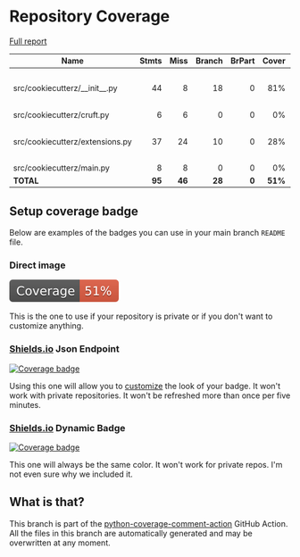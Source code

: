 # Repository Coverage

[Full report](https://htmlpreview.github.io/?https://github.com/gravures/cookiecutterz/blob/python-coverage/htmlcov/index.html)

| Name                              |    Stmts |     Miss |   Branch |   BrPart |   Cover |   Missing |
|---------------------------------- | -------: | -------: | -------: | -------: | ------: | --------: |
| src/cookiecutterz/\_\_init\_\_.py |       44 |        8 |       18 |        0 |     81% |75-77, 88-90, 101-102 |
| src/cookiecutterz/cruft.py        |        6 |        6 |        0 |        0 |      0% |     16-26 |
| src/cookiecutterz/extensions.py   |       37 |       24 |       10 |        0 |     28% |33, 37, 42, 47-52, 57-96 |
| src/cookiecutterz/main.py         |        8 |        8 |        0 |        0 |      0% |     16-27 |
|                         **TOTAL** |   **95** |   **46** |   **28** |    **0** | **51%** |           |


## Setup coverage badge

Below are examples of the badges you can use in your main branch `README` file.

### Direct image

[![Coverage badge](https://raw.githubusercontent.com/gravures/cookiecutterz/python-coverage/badge.svg)](https://htmlpreview.github.io/?https://github.com/gravures/cookiecutterz/blob/python-coverage/htmlcov/index.html)

This is the one to use if your repository is private or if you don't want to customize anything.

### [Shields.io](https://shields.io) Json Endpoint

[![Coverage badge](https://img.shields.io/endpoint?url=https://raw.githubusercontent.com/gravures/cookiecutterz/python-coverage/endpoint.json)](https://htmlpreview.github.io/?https://github.com/gravures/cookiecutterz/blob/python-coverage/htmlcov/index.html)

Using this one will allow you to [customize](https://shields.io/endpoint) the look of your badge.
It won't work with private repositories. It won't be refreshed more than once per five minutes.

### [Shields.io](https://shields.io) Dynamic Badge

[![Coverage badge](https://img.shields.io/badge/dynamic/json?color=brightgreen&label=coverage&query=%24.message&url=https%3A%2F%2Fraw.githubusercontent.com%2Fgravures%2Fcookiecutterz%2Fpython-coverage%2Fendpoint.json)](https://htmlpreview.github.io/?https://github.com/gravures/cookiecutterz/blob/python-coverage/htmlcov/index.html)

This one will always be the same color. It won't work for private repos. I'm not even sure why we included it.

## What is that?

This branch is part of the
[python-coverage-comment-action](https://github.com/marketplace/actions/python-coverage-comment)
GitHub Action. All the files in this branch are automatically generated and may be
overwritten at any moment.